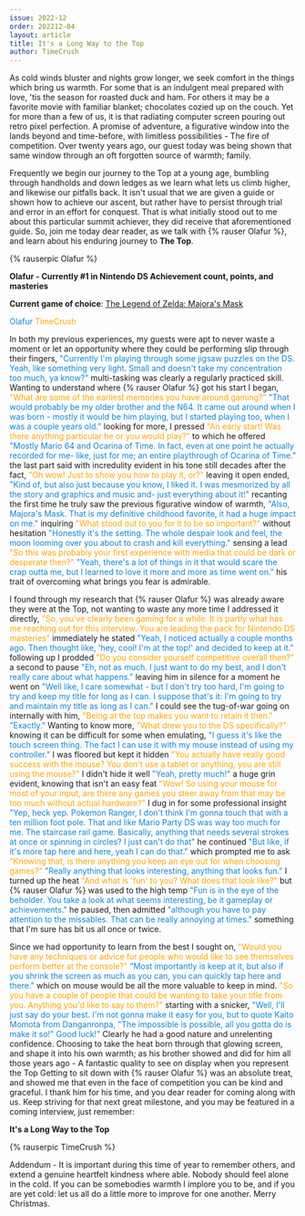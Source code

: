 ```yaml
---
issue: 2022-12
order: 202212-04
layout: article
title: It's a Long Way to the Top
author: TimeCrush
---
```


As cold winds bluster and nights grow longer, we seek comfort in the things which bring us warmth. For some that is an indulgent meal prepared with love, 'tis the season for roasted duck and ham. For others it may be a favorite movie with familiar blanket; chocolates cozied up on the couch. Yet for more than a few of us, it is that radiating computer screen pouring out retro pixel perfection. A promise of adventure, a figurative window into the lands beyond and time-before, with limitless possibilities - The fire of competition. Over twenty years ago, our guest today was being shown that same window through an oft forgotten source of warmth; family. 

Frequently we begin our journey to the Top at a young age, bumbling through handholds and down ledges as we learn what lets us climb higher, and likewise our pitfalls back. It isn't usual that we are given a guide or shown how to achieve our ascent, but rather have to persist through trial and error in an effort for conquest. That is what initially stood out to me about this particular summit achiever, they did receive that aforementioned guide. So, join me today dear reader, as we talk with {% rauser Olafur %}, and learn about his enduring journey to **The Top**.

<div class="bingo-winner" justify-content="center">
  {% rauserpic Olafur %}
</div>

**Olafur - Currently #1 in Nintendo DS Achievement count, points, and masteries**

**Current game of choice**: [The Legend of Zelda:  Majora's Mask](https://retroachievements.org/game/10679)

<am style="color:#0E86D4">Olafur</am> <t style="color:orange">TimeCrush</t>

In both my previous experiences, my guests were apt to never waste a moment or let an opportunity where they could be performing slip through their fingers, <am style="color:#0E86D4">"Currently I'm playing through some jigsaw puzzles on the DS. Yeah, like something very light. Small and doesn't take my concentration too much, ya know?" </am> multi-tasking was clearly a regularly practiced skill. Wanting to understand where {% rauser Olafur %} got his start I began, <t style="color:orange">"What are some of the earliest memories you have around gaming?" </t> <am style="color:#0E86D4">"That would probably be my older brother and the N64. It came out around when I was born - mostly it would be him playing, but I started playing too, when I was a couple years old." </am> looking for more, I pressed <t style="color:orange">"An early start! Was there anything particular he or you would play?" </t> to which he offered <am style="color:#0E86D4">"Mostly Mario 64 and Ocarina of Time. In fact, even at one point he actually recorded for me- like, just for me; an entire playthrough of Ocarina of Time." </am> the last part said with incredulity evident in his tone still decades after the fact, <t style="color:orange">"Oh wow! Just to show you how to play it, or?" </t> leaving it open ended, <am style="color:#0E86D4">"Kind of, but also just because you know, I liked it. I was mesmorized by all the story and graphics and music and- just everything about it!" </am> recanting the first time he truly saw the previous figurative window of warmth, <am style="color:#0E86D4">"Also, Majora's Mask. That is my definitive childhood favorite, it had a huge impact on me." </am> inquiring <t style="color:orange">"What stood out to you for it to be so important?" </t> without hesitation <am style="color:#0E86D4">"Honestly it's the setting. The whole despair look and feel, the moon looming over you about to crash and kill everything." </am> sensing a lead <t style="color:orange">"So this was probably your first experience with media that could be dark or desperate then?" </t> <am style="color:#0E86D4">"Yeah, there's a lot of things in it that would scare the crap outta me, but I learned to love it more and more as time went on." </am> his trait of overcoming what brings you fear is admirable.

I found through my research that {% rauser Olafur %} was already aware they were at the Top, not wanting to waste any more time I addressed it directly, <t style="color:orange">"So, you've clearly been gaming for a while. It is partly what has me reaching out for this interview. You are leading the pack for Nintendo DS masteries"</t> immediately he stated <am style="color:#0E86D4">"Yeah, I noticed actually a couple months ago. Then thought like, 'hey, cool! I'm at the top!' and decided to keep at it." </am> following up I prodded <t style="color:orange">"Do you consider yourself competitive overall then?" </t> a second to pause <am style="color:#0E86D4">"Eh, not as much. I just want to do my best, and I don't really care about what happens." </am> leaving him in silence for a moment he went on <am style="color:#0E86D4">"Well like, I care somewhat - but I don't try too hard, I'm going to try and keep my title for long as I can. I suppose that's it: I'm going to try and maintain my title as long as I can." </am> I could see the tug-of-war going on internally with him, <t style="color:orange">"Being at the top makes you want to retain it then." </t> <am style="color:#0E86D4">"Exactly." </am> Wanting to know more, <t style="color:orange">"What drew you to the DS specifically?"</t> knowing it can be difficult for some when emulating, <am style="color:#0E86D4">"I guess it's like the touch screen thing. The fact I can use it with my mouse instead of using my controller." </am> I was floored but kept it hidden <t style="color:orange">"You actually have really good success with the mouse? You don't use a tablet or anything, you are still using the mouse?" </t> I didn't hide it well <am style="color:#0E86D4">"Yeah, pretty much!" </am> a huge grin evident, knowing that isn't an easy feat <t style="color:orange">"Wow! So using your mouse for most of your input, are there any games you steer away from that may be too much without actual hardware?" </t> I dug in for some professional insight <am style="color:#0E86D4">"Yep, heck yep. Pokemon Ranger, I don't think I'm gonna touch that with a ten million foot pole. That and like Mario Party DS was way too much for me. The staircase rail game. Basically, anything that needs several strokes at once or spinning in circles? I just can't do that"</am> he continued <am style="color:#0E86D4">"But like, if it's more tap here and here, yeah I can do that." </am> which prompted me to ask <t style="color:orange">"Knowing that, is there anything you keep an eye out for when choosing games?" </t> <am style="color:#0E86D4">"Really anything that looks interesting, anything that looks fun." </am> I turned up the heat <t style="color:orange">"And what is 'fun' to you? What does that look like?" </t> but {% rauser Olafur %} was used to the high temp <am style="color:#0E86D4">"Fun is in the eye of the beholder. You take a look at what seems interesting, be it gameplay or achievements." </am> he paused, then admitted <am style="color:#0E86D4">"although you have to pay attention to the missables. That can be really annoying at times." </am> something that I'm sure has bit us all once or twice.

Since we had opportunity to learn from the best I sought on, <t style="color:orange">"Would you have any techniques or advice for people who would like to see themselves perform better at the console?" </t> <am style="color:#0E86D4">"Most importantly is keep at it, but also if you shrink the screen as much as you can, you can quickly tap here and there." </am> which on mouse would be all the more valuable to keep in mind. <t style="color:orange">"So you have a couple of people that could be wanting to take your title from you. Anything you'd like to say to them?" </t> starting with a snicker, <am style="color:#0E86D4">"Well, I'll just say do your best. I'm not gonna make it easy for you, but to quote Kaito Momota from Danganronpa, "The impossible is possible, all you gotta do is make it so!" Good luck!" </am> Clearly he had a good nature and unrelenting confidence. Choosing to take the heat born through that glowing screen, and shape it into his own warmth; as his brother showed and did for him all those years ago - A fantastic quality to see on display when you represent the Top
Getting to sit down with {% rauser Olafur %} was an absolute treat, and showed me that even in the face of competition you can be kind and graceful. I thank him for his time, and you dear reader for coming along with us. Keep striving for that next great milestone, and you may be featured in a coming interview, just remember:

**It's a Long Way to the Top**

{% rauserpic TimeCrush %}

Addendum - It is important during this time of year to remember others, and extend a genuine heartfelt kindness where able. Nobody should feel alone in the cold. If you can be somebodies warmth I implore you to be, and if you are yet cold: let us all do a little more to improve for one another. 
Merry Christmas. 
